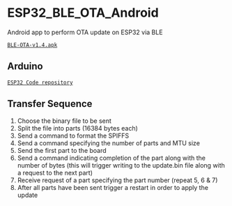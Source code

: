 # ESP32_BLE_OTA_Android
Android app to perform OTA update on ESP32 via BLE

[`BLE-OTA-v1.4.apk`](https://github.com/fbiego/ESP32_BLE_OTA_Android/raw/master/app/release/BLE-OTA-v1.4.apk)

## Arduino
 [`ESP32 Code repository`](https://github.com/fbiego/ESP32_BLE_OTA_Arduino)

## Transfer Sequence
1. Choose the binary file to be sent
2. Split the file into parts (16384 bytes each)
3. Send a command to format the SPIFFS 
4. Send a command specifying the number of parts and MTU size
5. Send the first part to the board
6. Send a command indicating completion of the part along with the number of bytes (this will trigger writing to the update.bin file along with a request to the next part)
7. Receive request of a part specifying the part number (repeat 5, 6 & 7)
8. After all parts have been sent trigger a restart in order to apply the update

